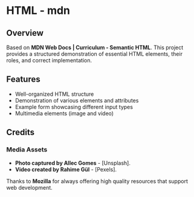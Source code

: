 # HTML - mdn

## Overview
Based on **MDN Web Docs | Curriculum - Semantic HTML**.
This project provides a structured demonstration of essential HTML elements, their roles, and correct implementation.

## Features
- Well-organized HTML structure
- Demonstration of various elements and attributes
- Example form showcasing different input types
- Multimedia elements (image and video)

## Credits
### Media Assets
- **Photo captured by Allec Gomes** - [Unsplash].
- **Video created by Rahime Gül** - [Pexels].

Thanks to **Mozilla** for always offering high quality resources that support web development.